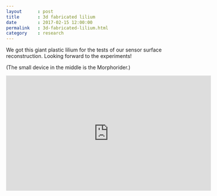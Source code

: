 ```yaml
---
layout      : post
title       : 3d fabricated lilium
date        : 2017-02-15 12:00:00
permalink   : 3d-fabricated-lilium.html
category    : research
---
```

We got this giant plastic lilium for the tests of our sensor surface reconstruction.
Looking forward to the experiments!

(The small device in the middle is the Morphorider.)

<iframe width="560" height="315" src="https://www.youtube.com/embed/FOMgsVjxufA" frameborder="0" allowfullscreen></iframe>
